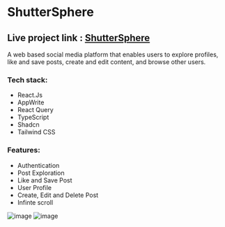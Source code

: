 # ShutterSphere

## Live project link : [ShutterSphere](https://shutter-sphere.netlify.app/sign-in)

A web based social media platform that enables users to explore profiles, like and save posts, create and edit content, and browse other users.

### Tech stack:
- React.Js
- AppWrite
- React Query
- TypeScript
- Shadcn
- Tailwind CSS

### Features:
- Authentication
- Post Exploration
- Like and Save Post
- User Profile
- Create, Edit and Delete Post
- Infinte scroll

![image](https://github.com/user-attachments/assets/822986dd-a178-4055-b6c3-e837b55948f0)
![image](https://github.com/user-attachments/assets/7620feb2-9859-428a-b821-99062e6ea34a)


